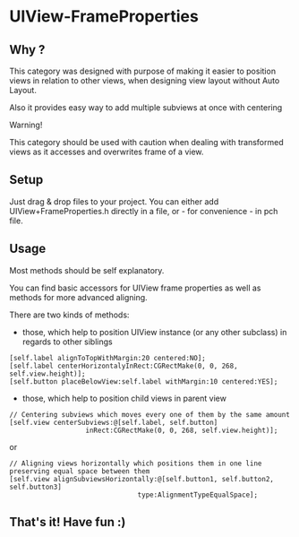 UIView-FrameProperties
======================

Why ?
-----

This category was designed with purpose of making it easier to position views in relation to other views, when designing view layout without Auto Layout.

Also it provides easy way to add multiple subviews at once with centering

Warning!

This category should be used with caution when dealing with transformed views as it accesses and overwrites frame of a view.

Setup
-------

Just drag & drop files to your project.
You can either add UIView+FrameProperties.h directly in a file, or - for convenience - in pch file.

Usage
------

Most methods should be self explanatory.

You can find basic accessors for UIView frame properties as well as methods for more advanced aligning.

There are two kinds of methods:
* those, which help to position UIView instance (or any other subclass) in regards to other siblings

<pre><code>[self.label alignToTopWithMargin:20 centered:NO];
[self.label centerHorizontalyInRect:CGRectMake(0, 0, 268, self.view.height)];
[self.button placeBelowView:self.label withMargin:10 centered:YES];
</code></pre>

* those, which help to position child views in parent view

<pre><code>// Centering subviews which moves every one of them by the same amount
[self.view centerSubviews:@[self.label, self.button] 
                   inRect:CGRectMake(0, 0, 268, self.view.height)];
</code></pre>

or

<pre><code>// Aligning views horizontally which positions them in one line preserving equal space between them
[self.view alignSubviewsHorizontally:@[self.button1, self.button2, self.button3] 
                                type:AlignmentTypeEqualSpace];
</code></pre>


That's it! Have fun :)
----



